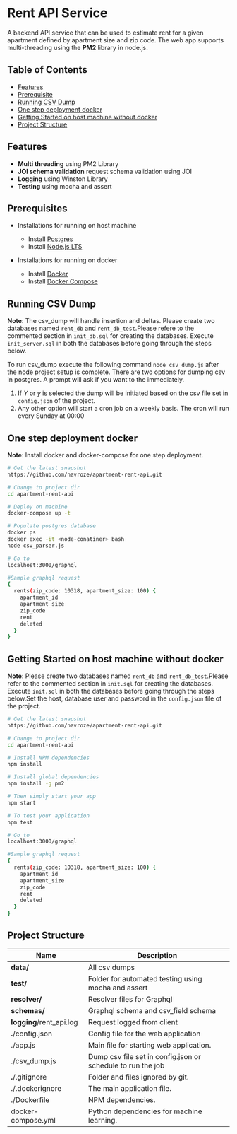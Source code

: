Rent API Service 
=======================

A backend API service that can be used to estimate rent for a given apartment defined by apartment size and zip code. The web app supports multi-threading using the **PM2** library in node.js.

Table of Contents
-----------------

- [Features](#features)
- [Prerequisite](#prerequisite)
- [Running CSV Dump](#running-csv-dump)
- [One step deployment docker](#one-step-deployment-docker)
- [Getting Started on host machine without docker](#getting-started-on-host-machine-without-docker)
- [Project Structure](#project-structure)


Features
--------
- **Multi threading** using PM2 Library
- **JOI schema validation** request schema validation using JOI
- **Logging** using Winston Library
- **Testing** using mocha and assert

Prerequisites
-------------
* Installations for running on host machine
    * Install [Postgres](https://www.enterprisedb.com/downloads/postgres-postgresql-downloads)
    * Install [Node.js LTS](http://nodejs.org)

* Installations for running on docker
    * Install [Docker](https://docs.docker.com)
    * Install [Docker Compose](https://docs.docker.com/compose/install/)

Running CSV Dump
-------------

**Note**: The csv_dump will handle insertion and deltas. Please create two databases named `rent_db` and `rent_db_test`.Please refere to the commented section in `init_db.sql` for creating the databases. Execute `init_server.sql` in both the databases before going through the steps below.

To run csv_dump execute the following command `node csv_dump.js` after the node project setup is complete.
There are two options for dumping csv in postgres. A prompt will ask if you want to the immediately. 
1. If *Y* or *y* is selected the dump will be initiated based on the csv file set in `config.json` of the project.
2. Any other option will start a cron job on a weekly basis. The cron will run every Sunday at 00:00

One step deployment docker
---------------
**Note**: Install docker and docker-compose for one step deployment.

```bash
# Get the latest snapshot
https://github.com/navroze/apartment-rent-api.git

# Change to project dir
cd apartment-rent-api

# Deploy on machine
docker-compose up -t

# Populate postgres database
docker ps
docker exec -it <node-conatiner> bash
node csv_parser.js

# Go to
localhost:3000/graphql

#Sample graphql request
{
  rents(zip_code: 10318, apartment_size: 100) {
    apartment_id
    apartment_size
    zip_code
    rent
    deleted
  }
}
```

Getting Started on host machine without docker
---------------
**Note**: Please create two databases named `rent_db` and `rent_db_test`.Please refer to the commented section in `init.sql` for creating the databases. Execute `init.sql` in both the databases before going through the steps below.Set the host, database user and password in the `config.json` file of the project.

```bash
# Get the latest snapshot
https://github.com/navroze/apartment-rent-api.git

# Change to project dir
cd apartment-rent-api

# Install NPM dependencies
npm install

# Install global dependencies
npm install -g pm2

# Then simply start your app
npm start

# To test your application
npm test

# Go to
localhost:3000/graphql

#Sample graphql request
{
  rents(zip_code: 10318, apartment_size: 100) {
    apartment_id
    apartment_size
    zip_code
    rent
    deleted
  }
}
```
Project Structure
-----------------

| Name                               | Description                                                  |
| ---------------------------------- | ------------------------------------------------------------ |
| **data/**             | All csv dumps              |
| **test/**             | Folder for automated testing using mocha and assert             |
| **resolver/**             | Resolver files for Graphql              |
| **schemas/**             | Graphql schema and csv_field schema             |
| **logging**/rent_api.log                 | Request logged from client                         |                       |
| **.**/config.json                 | Config file for the web application                          |                       |
| ./app.js                      | Main file for starting web application.           |
| ./csv_dump.js                          | Dump csv file set in config.json or schedule to run the job                                     |
| **.**/.gitignore                         | Folder and files ignored by git.                             |
| ./.dockerignore                             | The main application file.                                   |
| ./Dockerfile                       | NPM dependencies.                                            |
| docker-compose.yml                  | Python dependencies for machine learning. |